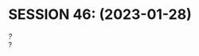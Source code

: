 <!-- Copyright 2020-2025 Dominik Jan Schott. All rights reserved. The license agreement is define in the LICENSE file in the root folder. -->
# **SESSION 46: 	(2023-01-28)**

*?*  
?